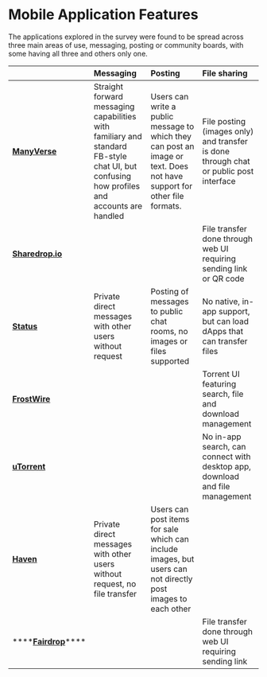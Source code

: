 # Mobile Application Features

The applications explored in the survey were found to be spread across three main areas of use, messaging, posting or community boards, with some having all three and others only one.

|  | Messaging | Posting | File sharing |
| :--- | :--- | :--- | :--- |
| [**ManyVerse**](mobile-survey-review-1/manyverse.md) | Straight forward messaging capabilities with familiary and standard FB-style chat UI, but confusing how profiles and accounts are handled | Users can write a public message to which they can post an image or text. Does not have support for other file formats. | File posting \(images only\) and transfer is done through chat or public post interface |
| [**Sharedrop.io**](mobile-survey-review-1/sharedrop.io.md) |  |  | File transfer done through web UI requiring sending link or QR code |
| [**Status**](mobile-survey-review-1/status.md) | Private direct messages with other users without request | Posting of messages to public chat rooms, no images or files supported | No native, in-app support, but can load dApps that can transfer files |
| [**FrostWire**](mobile-survey-review-1/frostwire.md) |  |  | Torrent UI featuring search, file and download management |
| [**uTorrent**](mobile-survey-review-1/utorrent-mobile.md) |  |  | No in-app search, can connect with desktop app, download and file management |
| [**Haven**](mobile-survey-review-1/haven.md) | Private direct messages with other users without request, no file transfer | Users can post items for sale which can include images, but users can not directly post images to each other |  |
| \*\*\*\*[**Fairdrop**](mobile-survey-review-1/fairdrop.md)\*\*\*\* |  |  | File transfer done through web UI requiring sending link |


